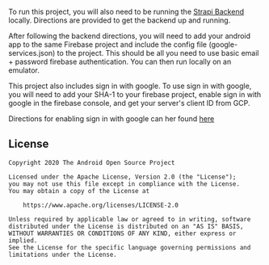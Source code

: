 To run this project, you will also need to be running the [Strapi Backend](https://github.com/sierraobryan/strapi-poc) locally. Directions are provided to get the backend up and running. 

After following the backend directions, you will need to add your android app to the same Firebase project and include the config file (google-services.json) to the project. This should be all you need to use basic email + password firebase authentication. You can then run locally on an emulator. 

This project also includes sign in with google. To use sign in with google, you will need to add your SHA-1 to your firebase project, enable sign in with google in the firebase console, and get your server's client ID from GCP. 

Directions for enabling sign in with google can her found [here](https://firebase.google.com/docs/auth/android/google-signin)

## License
```
Copyright 2020 The Android Open Source Project

Licensed under the Apache License, Version 2.0 (the "License");
you may not use this file except in compliance with the License.
You may obtain a copy of the License at

    https://www.apache.org/licenses/LICENSE-2.0

Unless required by applicable law or agreed to in writing, software
distributed under the License is distributed on an "AS IS" BASIS,
WITHOUT WARRANTIES OR CONDITIONS OF ANY KIND, either express or implied.
See the License for the specific language governing permissions and
limitations under the License.
```
